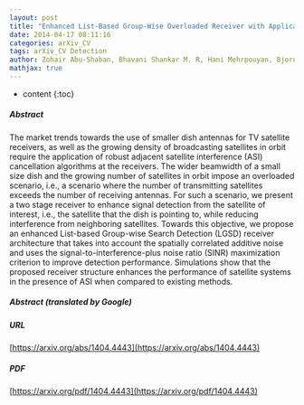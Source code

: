 ```yaml
---
layout: post
title: "Enhanced List-Based Group-Wise Overloaded Receiver with Application to Satellite Reception"
date: 2014-04-17 08:11:16
categories: arXiv_CV
tags: arXiv_CV Detection
author: Zohair Abu-Shaban, Bhavani Shankar M. R, Hani Mehrpouyan, Bjorn Ottersten
mathjax: true
---
```


* content
{:toc}

##### Abstract
The market trends towards the use of smaller dish antennas for TV satellite receivers, as well as the growing density of broadcasting satellites in orbit require the application of robust adjacent satellite interference (ASI) cancellation algorithms at the receivers. The wider beamwidth of a small size dish and the growing number of satellites in orbit impose an overloaded scenario, i.e., a scenario where the number of transmitting satellites exceeds the number of receiving antennas. For such a scenario, we present a two stage receiver to enhance signal detection from the satellite of interest, i.e., the satellite that the dish is pointing to, while reducing interference from neighboring satellites. Towards this objective, we propose an enhanced List-based Group-wise Search Detection (LGSD) receiver architecture that takes into account the spatially correlated additive noise and uses the signal-to-interference-plus noise ratio (SINR) maximization criterion to improve detection performance. Simulations show that the proposed receiver structure enhances the performance of satellite systems in the presence of ASI when compared to existing methods.

##### Abstract (translated by Google)


##### URL
[https://arxiv.org/abs/1404.4443](https://arxiv.org/abs/1404.4443)

##### PDF
[https://arxiv.org/pdf/1404.4443](https://arxiv.org/pdf/1404.4443)

